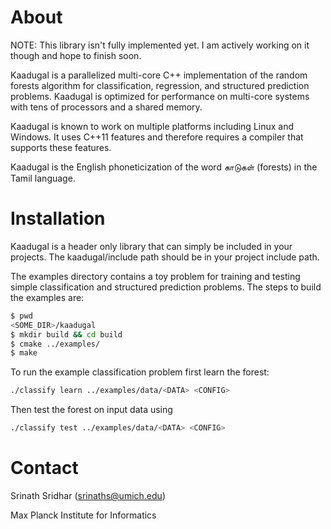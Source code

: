 # About

NOTE: This library isn't fully implemented yet. I am actively working on it though and hope to finish soon.

Kaadugal is a parallelized multi-core C++ implementation of the random forests
algorithm for classification, regression, and structured prediction problems.
Kaadugal is optimized for performance on multi-core systems with tens
of processors and a shared memory.

Kaadugal is known to work on multiple platforms including Linux and Windows.
It uses C++11 features and therefore requires a compiler that supports
these features.

Kaadugal is the English phoneticization of the word காடுகள் (forests)
in the Tamil language.

# Installation

Kaadugal is a header only library that can simply be included in your projects.
The kaadugal/include path should be in your project include path.

The examples directory contains a toy problem for training and testing simple
classification and structured prediction problems. The steps to build the
examples are:

```bash
$ pwd
<SOME_DIR>/kaadugal
$ mkdir build && cd build
$ cmake ../examples/
$ make
```

To run the example classification problem first learn the forest:

```bash
./classify learn ../examples/data/<DATA> <CONFIG>
```

Then test the forest on input data using

```bash
./classify test ../examples/data/<DATA> <CONFIG>
```

# Contact

Srinath Sridhar (srinaths@umich.edu)

Max Planck Institute for Informatics
